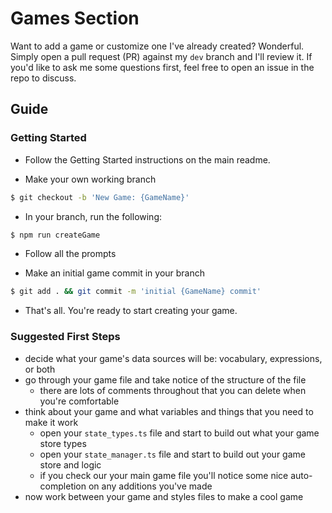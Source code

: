 # Games Section

Want to add a game or customize one I've already created? Wonderful. Simply open a pull request (PR) against my `dev` branch and I'll review it. If you'd like to ask me some questions first, feel free to open an issue in the repo to discuss.

## Guide

### Getting Started

- Follow the Getting Started instructions on the main readme.

- Make your own working branch

```bash
$ git checkout -b 'New Game: {GameName}'
```

- In your branch, run the following:

```bash
$ npm run createGame
```

- Follow all the prompts

- Make an initial game commit in your branch

```bash
$ git add . && git commit -m 'initial {GameName} commit'
```

- That's all. You're ready to start creating your game.

### Suggested First Steps

- decide what your game's data sources will be: vocabulary, expressions, or both
- go through your game file and take notice of the structure of the file
  - there are lots of comments throughout that you can delete when you're comfortable
- think about your game and what variables and things that you need to make it work
  - open your `state_types.ts` file and start to build out what your game store types
  - open your `state_manager.ts` file and start to build out your game store and logic
  - if you check our your main game file you'll notice some nice auto-completion on any additions you've made
- now work between your game and styles files to make a cool game

